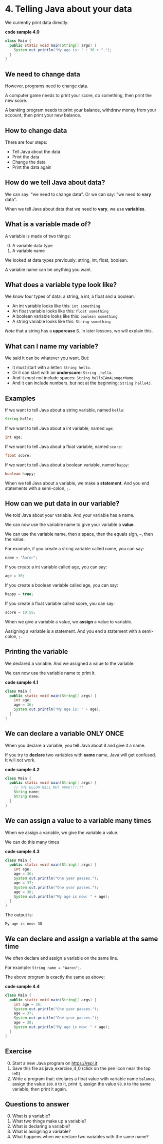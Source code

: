 # 4. Telling Java about your data

We currently print data directly:

**code sample 4.0**
```java
class Main {
  public static void main(String[] args) {
    System.out.println("My age is: " + 36 + ".");
  }
}
```

## We need to change data

However, programs need to change data.

A computer game needs to print your score, do something, then print the new score.

A banking program needs to print your balance, withdraw money from your account, then print your new balance.

## How to change data

There are four steps:

* Tell Java about the data
* Print the data
* Change the data
* Print the data again

## How do we tell Java about data?

We can say: "we need to change data". Or we can say: "we need to **vary** data".

When we tell Java about data that we need to **vary**, we use **variables**.

## What is a variable made of?

A variable is made of two things:

0. A variable data type
0. A variable name

We looked at data types previously: string, int, float, boolean.

A variable name can be anything you want.

## What does a variable type look like?

We know four types of data: a string, a int, a float and a boolean.

* An int variable looks like this: `int something`
* An float variable looks like this: `float something`
* A boolean variable looks like this: `boolean something`
* A string variable looks like this: `String something`

*Note* that a string has a **uppercase** S. In later lessons, we will explain this.

## What can I name my variable?

We said it can be whatever you want. But:

* It must start with a letter: `String hello`.
* Or it can start with an **underscore**: `String _hello`.
* And it *must not* include spaces: `String helloIAmALongerName`.
* And it can include numbers, but not at the beginning: `String hello43`.

## Examples

If we want to tell Java about a string variable, named `hello`:

```java
String hello;
```

If we want to tell Java about a int variable, named `age`:

```java
int age;
```

If we want to tell Java about a float variable, named `score`:

```java
float score;
```

If we want to tell Java about a boolean variable, named `happy`:

```java
boolean happy;
```

When we tell Java about a variable, we make a **statement**. And you end statements with a semi-colon, `;`.

## How can we put data in our variable?

We told Java about your variable. And your variable has a name.

We can now use the variable name to give your variable a **value**.

We can use the variable name, then a space, then the equals sign, `=`, then the value.

For example, if you create a string variable called name, you can say:

```java
name = "Aaron";
```

If you create a int variable called age, you can say:

```java
age = 36;
````

If you create a boolean variable called age, you can say:

```java
happy = true;
````

If you create a float variable called score, you can say:

```java
score = 10.50;
````

When we give a variable a value, we **assign** a value to variable. 

Assigning a variable is a statement. And you end a statement with a semi-colon, `;`.

## Printing the variable

We declared a variable. And we assigned a value to the variable. 

We can now use the variable name to print it.

**code sample 4.1**
```java
class Main {
  public static void main(String[] args) {
    int age;
    age = 36;
    System.out.println("My age is: " + age);
  }
}
```

## We can declare a variable ONLY ONCE

When you declare a variable, you tell Java about it and give it a name.

If you try to **declare** two variables with **same** name, Java will get confused. It will not work.

**code sample 4.2**
```java
class Main {
  public static void main(String[] args) {
    // THE BELOW WILL NOT WORK!!!!!!
    String name;
    String name;
  }
}
```

## We can assign a value to a variable many times

When we assign a variable, we give the variable a value.

We can do this many times

**code sample 4.3**
```java
class Main {
  public static void main(String[] args) {
    int age;
    age = 36;
    System.out.println("One year passes.");
    age = 37;
    System.out.println("One year passes.");
    age = 38;
    System.out.println("My age is now: " + age);
  }
}
```

The output is:

```
My age is now: 38
```

## We can declare and assign a variable at the same time

We often declare and assign a variable on the same line.

For example: `String name = "Aaron";`.

The above program is exactly the same as above:

**code sample 4.4**
```java
class Main {
  public static void main(String[] args) {
    int age = 36;
    System.out.println("One year passes.");
    age = 37;
    System.out.println("One year passes.");
    age = 38;
    System.out.println("My age is now: " + age);
  }
}
```

## Exercise

0. Start a new Java program on https://repl.it
0. Save this file as java_exercise_4_0 (click on the pen icon near the top left)
0. Write a program that: declares a float value with variable name `balance`, assign the value `100.0` to it, print it, assign the value `90.0` to the same variable, then print it again.


## Questions to answer

0. What is a variable?
0. What two things make up a variable?
0. What is declaring a variable?
0. What is assigning a variable?
0. What happens when we declare two variables with the same name?
